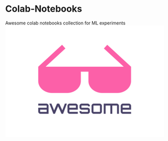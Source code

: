 # Colab-Notebooks
Awesome colab notebooks collection for ML experiments
<img width="500" height="350" style= "magring-left:5vw" src="media.svg" alt="Awesome">
